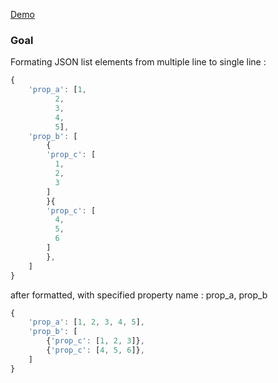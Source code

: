 [Demo](https://qqjckimo.github.io/json_condensed_formater/)

### Goal
Formating JSON list elements from multiple line to single line :
```javascript
{
    'prop_a': [1, 
          2, 
          3, 
          4, 
          5],
    'prop_b': [
        {
        'prop_c': [
          1,
          2,
          3
        ]
        }{
        'prop_c': [
          4,
          5,
          6
        ]
        },
    ]
}
```
after formatted, with specified property name : prop_a, prop_b
```javascript
{
    'prop_a': [1, 2, 3, 4, 5],
    'prop_b': [
        {'prop_c': [1, 2, 3]},
        {'prop_c': [4, 5, 6]},
    ]
}
```

